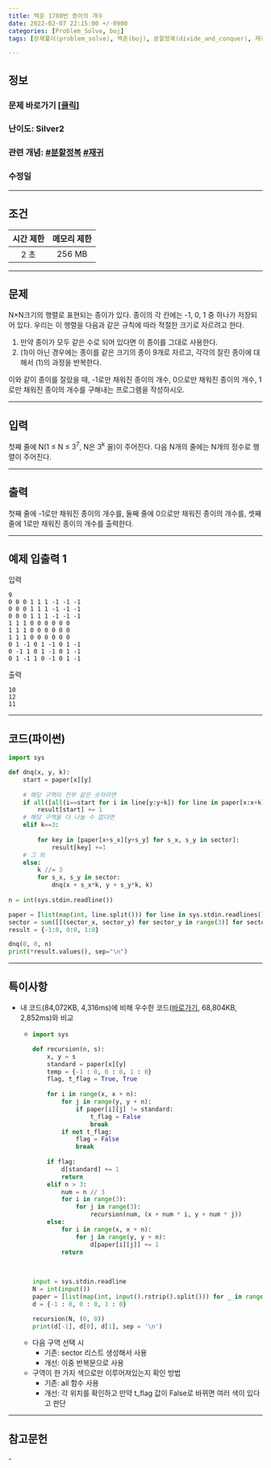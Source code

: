```yaml
---
title: 백준 1780번 종이의 개수
date: 2022-02-07 22:15:00 +/-0900
categories: [Problem_Solve, boj]
tags: [문제풀이(problem_solve), 백준(boj), 분할정복(divide_and_conquer), 재귀(recursion)]

---
```

## 정보
### 문제 바로가기 [[클릭](https://www.acmicpc.net/problem/1780)]
### 난이도: Silver2
### 관련 개념: [#분할정복](https://www.acmicpc.net/problemset?sort=ac_desc&algo=24) [#재귀](https://www.acmicpc.net/problemset?sort=ac_desc&algo=62)
### 수정일

---
## 조건

시간 제한|메모리 제한
:---:|:---:
2 초|256 MB

---
## 문제
N×N크기의 행렬로 표현되는 종이가 있다. 종이의 각 칸에는 -1, 0, 1 중 하나가 저장되어 있다. 우리는 이 행렬을 다음과 같은 규칙에 따라 적절한 크기로 자르려고 한다.

1. 만약 종이가 모두 같은 수로 되어 있다면 이 종이를 그대로 사용한다.
2. (1)이 아닌 경우에는 종이를 같은 크기의 종이 9개로 자르고, 각각의 잘린 종이에 대해서 (1)의 과정을 반복한다.

이와 같이 종이를 잘랐을 때, -1로만 채워진 종이의 개수, 0으로만 채워진 종이의 개수, 1로만 채워진 종이의 개수를 구해내는 프로그램을 작성하시오.

---
## 입력
첫째 줄에 N(1 ≤ N ≤ 3<sup>7</sup>, N은 3<sup>k</sup> 꼴)이 주어진다. 다음 N개의 줄에는 N개의 정수로 행렬이 주어진다.

---
## 출력
첫째 줄에 -1로만 채워진 종이의 개수를, 둘째 줄에 0으로만 채워진 종이의 개수를, 셋째 줄에 1로만 채워진 종이의 개수를 출력한다.

---
## 예제 입출력 1
입력
```
9
0 0 0 1 1 1 -1 -1 -1
0 0 0 1 1 1 -1 -1 -1
0 0 0 1 1 1 -1 -1 -1
1 1 1 0 0 0 0 0 0
1 1 1 0 0 0 0 0 0
1 1 1 0 0 0 0 0 0
0 1 -1 0 1 -1 0 1 -1
0 -1 1 0 1 -1 0 1 -1
0 1 -1 1 0 -1 0 1 -1
```

출력
```
10
12
11
```

---
## 코드(파이썬)
```python
import sys

def dnq(x, y, k):
    start = paper[x][y]
    
    # 해당 구역이 전부 같은 숫자라면
    if all([all(i==start for i in line[y:y+k]) for line in paper[x:x+k]]):
        result[start] += 1
    # 해당 구역을 더 나눌 수 없다면
    elif k==3:
        
        for key in [paper[x+s_x][y+s_y] for s_x, s_y in sector]:
            result[key] +=1
    # 그 외
    else:
        k //= 3
        for s_x, s_y in sector:
            dnq(x + s_x*k, y + s_y*k, k)
    
n = int(sys.stdin.readline())

paper = [list(map(int, line.split())) for line in sys.stdin.readlines()]
sector = sum([[(sector_x, sector_y) for sector_y in range(3)] for sector_x in range(3)], [])
result = {-1:0, 0:0, 1:0}

dnq(0, 0, n)
print(*result.values(), sep="\n")

```

---
## 특이사항
- 내 코드(84,072KB, 4,316ms)에 비해 우수한 코드([바로가기](https://www.acmicpc.net/source/38085904), 68,804KB, 2,852ms)와 비교
  - ```python
    import sys

    def recursion(n, s):
        x, y = s
        standard = paper[x][y]
        temp = {-1 : 0, 0 : 0, 1 : 0}
        flag, t_flag = True, True
        
        for i in range(x, x + n):        
            for j in range(y, y + n):            
                if paper[i][j] != standard:
                    t_flag = False
                    break
            if not t_flag:
                flag = False
                break
                
        if flag:
            d[standard] += 1
            return
        elif n > 3:
            num = n // 3
            for i in range(3):
                for j in range(3):
                    recursion(num, (x + num * i, y + num * j))
        else:
            for i in range(x, x + n):
                for j in range(y, y + n):            
                    d[paper[i][j]] += 1
            return
                    
                    

    input = sys.stdin.readline
    N = int(input())
    paper = [list(map(int, input().rstrip().split())) for _ in range(N)]
    d = {-1 : 0, 0 : 0, 1 : 0}

    recursion(N, (0, 0))
    print(d[-1], d[0], d[1], sep = '\n')
    ```
  - 다음 구역 선택 시
    - 기존: sector 리스트 생성해서 사용
    - 개선: 이중 반복문으로 사용
  - 구역이 한 가지 색으로만 이루어져있는지 확인 방법
    - 기존: all 함수 사용
    - 개선: 각 위치를 확인하고 만약 t_flag 값이 False로 바뀌면 여러 색이 있다고 판단

---
## 참고문헌
\-
